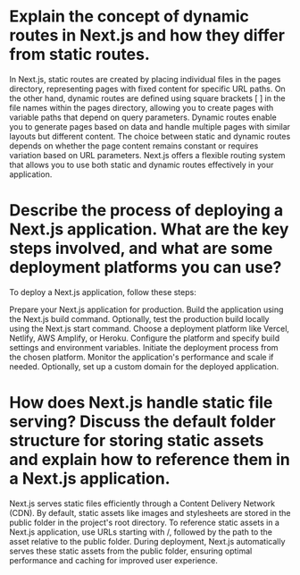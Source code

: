 # Explain the concept of dynamic routes in Next.js and how they differ from static routes.

In Next.js, static routes are created by placing individual files in the pages directory, representing pages with fixed content for specific URL paths. On the other hand, dynamic routes are defined using square brackets [ ] in the file names within the pages directory, allowing you to create pages with variable paths that depend on query parameters. Dynamic routes enable you to generate pages based on data and handle multiple pages with similar layouts but different content. The choice between static and dynamic routes depends on whether the page content remains constant or requires variation based on URL parameters. Next.js offers a flexible routing system that allows you to use both static and dynamic routes effectively in your application.

# Describe the process of deploying a Next.js application. What are the key steps involved, and what are some deployment platforms you can use?

To deploy a Next.js application, follow these steps:

Prepare your Next.js application for production. Build the application using the Next.js build command. Optionally, test the production build locally using the Next.js start command. Choose a deployment platform like Vercel, Netlify, AWS Amplify, or Heroku. Configure the platform and specify build settings and environment variables. Initiate the deployment process from the chosen platform. Monitor the application's performance and scale if needed. Optionally, set up a custom domain for the deployed application.

# How does Next.js handle static file serving? Discuss the default folder structure for storing static assets and explain how to reference them in a Next.js application.

Next.js serves static files efficiently through a Content Delivery Network (CDN). By default, static assets like images and stylesheets are stored in the public folder in the project's root directory. To reference static assets in a Next.js application, use URLs starting with /, followed by the path to the asset relative to the public folder. During deployment, Next.js automatically serves these static assets from the public folder, ensuring optimal performance and caching for improved user experience.
